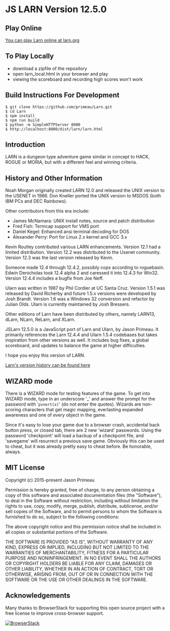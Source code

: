 # JS LARN Version 12.5.0


## Play Online
[You can play Larn online at larn.org](https://larn.org "You can play Larn online here")


## To Play Locally 
- download a zipfile of the repository
- open larn_local.html in your browser and play
- viewing the scoreboard and recording high scores won't work


## Build Instructions For Development
```
$ git clone https://github.com/primeau/Larn.git
$ cd Larn
$ npm install
$ npm run build
$ python -m SimpleHTTPServer 8000
$ http://localhost:8000/dist/larn/larn.html

```

## Introduction

LARN is a dungeon type adventure game similar in concept to HACK, ROGUE
or MORIA, but with a different feel and winning criteria.


## History and Other Information
Noah Morgan originally created LARN 12.0 and released the UNIX
version to the USENET in 1986.  Don Kneller ported the UNIX
version to MSDOS (both IBM PCs and DEC Rainbows).

Other contributors from this era include:
- James McNamara: UNIX install notes, source and patch distribution
- Fred Fish: Termcap support for VMS port
- Daniel Kegel: Enhanced ansi terminal decoding for DOS
- Alexander Perry: Port for Linux 2.x kernel and GCC 3.x

Kevin Routley contributed various LARN enhancements. Version 12.1 had
a limited distribution. Version 12.2 was distributed to the Usenet
community. Version 12.3 was the last version released by Kevin.

Someone made 12.4 through 12.4.2, possibly copx according to
roguebasin. Edwin Denicholas took 12.4 alpha 2 and caressed it into
12.4.3 for Win32. Version 12.4.4 includes a bugfix from Joe Neff.

Ularn was written in 1987 by Phil Cordier at UC Santa Cruz. 
Version 1.5.1 was released by David Richerby and future 1.5.x versions
were developed by Josh Brandt. Version 1.6 was a Windows 32 conversion 
and refactor by Julian Olds. Ularn is currently maintained by Josh Bressers.

Other editions of Larn have been distributed by others, namely
LARN13, dLarn, NLarn, ReLarn, and XLarn.

JSLarn 12.5.0 is a JavaScript port of Larn and Ularn, by Jason Primeau. 
It primarily references the Larn 12.4.4 and Ularn 1.5.4 codebases but takes 
inspiration from other versions as well. It includes bug fixes, a global 
scoreboard, and updates to balance the game at higher difficulties.

I hope you enjoy this version of LARN.

[Larn's version history can be found here](https://github.com/primeau/Larn/blob/master/history.md "Larn's version history can be found here")


## WIZARD mode
There is a WIZARD mode for testing features of the game.  To get into WIZARD
mode, type in an underscore '_' and answer the prompt for the password with
'`pvnert(x)`' (do not enter the quotes).  Wizards are non-scoring characters that
get magic mapping, everlasting expanded awareness and one of every object in
the game.

Since it's easy to lose your game due to a browser crash, accidental back
button press, or closed tab, there are 2 new 'wizard' passwords. Using the
password 'checkpoint' will load a backup of a checkpoint file, and 'savegame'
will resurrect a previous save game. Obviously this can be used to cheat,
but it was already pretty easy to cheat before. Be honorable, always.


## MIT License
Copyright (c) 2015-present Jason Primeau

Permission is hereby granted, free of charge, to any person obtaining a copy
of this software and associated documentation files (the "Software"), to deal
in the Software without restriction, including without limitation the rights
to use, copy, modify, merge, publish, distribute, sublicense, and/or sell
copies of the Software, and to permit persons to whom the Software is
furnished to do so, subject to the following conditions:

The above copyright notice and this permission notice shall be included in all
copies or substantial portions of the Software.

THE SOFTWARE IS PROVIDED "AS IS", WITHOUT WARRANTY OF ANY KIND, EXPRESS OR
IMPLIED, INCLUDING BUT NOT LIMITED TO THE WARRANTIES OF MERCHANTABILITY,
FITNESS FOR A PARTICULAR PURPOSE AND NONINFRINGEMENT. IN NO EVENT SHALL THE
AUTHORS OR COPYRIGHT HOLDERS BE LIABLE FOR ANY CLAIM, DAMAGES OR OTHER
LIABILITY, WHETHER IN AN ACTION OF CONTRACT, TORT OR OTHERWISE, ARISING FROM,
OUT OF OR IN CONNECTION WITH THE SOFTWARE OR THE USE OR OTHER DEALINGS IN THE
SOFTWARE.


## Acknowledgements

Many thanks to BrowserStack for supporting this open source project with a free
license to improve cross-browser support.

[![BrowserStack](https://larn.org/browserstack.png)](https://www.browserstack.com/)
